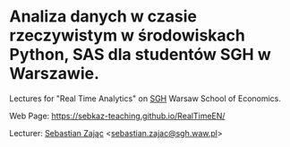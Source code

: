 # Analiza danych w czasie rzeczywistym w środowiskach Python, SAS dla studentów SGH w Warszawie.

Lectures for "Real Time Analytics" on [SGH](https://sgh.waw.pl) Warsaw School of Economics.

Web Page: https://sebkaz-teaching.github.io/RealTimeEN/

Lecturer: [Sebastian Zając](https://sebastianzajac.pl)
<[sebastian.zajac@sgh.waw.pl](mailto:sebastian.zajac@sgh.waw.pl)>